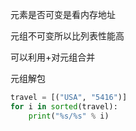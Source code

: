 元素是否可变是看内存地址

元组不可变所以比列表性能高

可以利用+对元组合并

元组解包

```python
travel = [("USA", "5416")]
for i in sorted(travel):
    print("%s/%s" % i)
```

